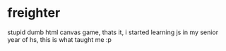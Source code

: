 # freighter
stupid dumb html canvas game, thats it, i started learning js in my senior year of hs, this is what taught me :p

